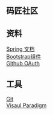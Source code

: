 ## 码匠社区

## 资料
[Spring 文档](https://spring.io/guides)  
[Bootstrap组件](https://v3.bootcss.com/components/#navbar)  
[Github OAuth](https://developer.github.com/apps/building-oauth-apps/creating-an-oauth-app/)

## 工具
[Git](https://git-scm.com/)  
[Visaul Paradigm]()


